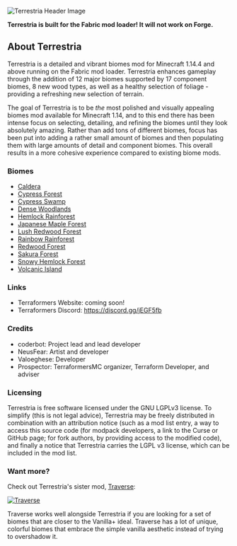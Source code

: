 ![Terrestria Header Image](https://i.gyazo.com/c1f9e08c4ab1a6fb2b307be9a0110bd1.png)

**Terrestria is built for the Fabric mod loader! It will not work on Forge.**

## About Terrestria

Terrestria is a detailed and vibrant biomes mod for Minecraft 1.14.4 and above running on the Fabric mod loader.
Terrestria enhances gameplay through the addition of 12 major biomes supported by 17 component biomes, 8 new wood types, 
as well as a healthy selection of foliage - providing a refreshing new selection of terrain.

The goal of Terrestria is to be *the* most polished and visually appealing biomes mod available for Minecraft 1.14,
and to this end there has been intense focus on selecting, detailing, and refining the biomes until they
look absolutely amazing. Rather than add tons of different biomes, focus has been put into adding a rather small amount
of biomes and then populating them with large amounts of detail and component biomes. This overall results in a
more cohesive experience compared to existing biome mods.

### Biomes
 - [Caldera](https://github.com/TerraformersMC/Terrestria/wiki/Caldera)
 - [Cypress Forest](https://github.com/TerraformersMC/Terrestria/wiki/Cypress-Forest)
 - [Cypress Swamp](https://github.com/TerraformersMC/Terrestria/wiki/Cypress-Swamp)
 - [Dense Woodlands](https://github.com/TerraformersMC/Terrestria/wiki/Dense-Woodlands)
 - [Hemlock Rainforest](https://github.com/TerraformersMC/Terrestria/wiki/Hemlock-Rainforest)
 - [Japanese Maple Forest](https://github.com/TerraformersMC/Terrestria/wiki/Japanese-Maple-Forest)
 - [Lush Redwood Forest](https://github.com/TerraformersMC/Terrestria/wiki/Lush-Redwood-Forest)
 - [Rainbow Rainforest](https://github.com/TerraformersMC/Terrestria/wiki/Rainbow-Rainforest)
 - [Redwood Forest](https://github.com/TerraformersMC/Terrestria/wiki/Redwood-Forest)
 - [Sakura Forest](https://github.com/TerraformersMC/Terrestria/wiki/Sakura-Forest)
 - [Snowy Hemlock Forest](https://github.com/TerraformersMC/Terrestria/wiki/Snowy-Hemlock-Forest)
 - [Volcanic Island](https://github.com/TerraformersMC/Terrestria/wiki/Volcanic-Island)

### Links

 - Terraformers Website: coming soon!
 - Terraformers Discord: https://discord.gg/jEGF5fb

### Credits

 - coderbot: Project lead and lead developer
 - NeusFear: Artist and developer
 - Valoeghese: Developer
 - Prospector: TerraformersMC organizer, Terraform Developer, and adviser

### Licensing

Terrestria is free software licensed under the GNU LGPLv3 license. To simplify (this is not legal advice), Terrestria may be
freely distributed in combination with an attribution notice (such as a mod list entry, a way to access this source code 
(for modpack developers, a link to the Curse or GitHub page; for fork authors, by providing access to the modified code),
and finally a notice that Terrestria carries the LGPL v3 license, which can be included in the mod list.

### Want more?

Check out Terrestria's sister mod, [Traverse](https://www.curseforge.com/minecraft/mc-mods/traverse):

[![Traverse](https://i.imgur.com/9yLH37E.png)](https://www.curseforge.com/minecraft/mc-mods/traverse)

Traverse works well alongside Terrestria if you are looking for a set of biomes that are closer to the Vanilla+ ideal. Traverse has a lot of unique, colorful biomes that embrace the simple vanilla aesthetic instead of trying to overshadow it.

